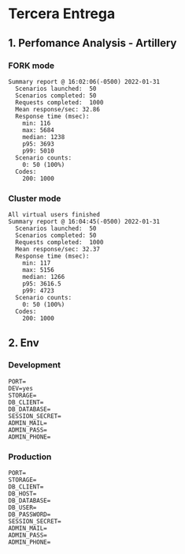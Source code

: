# Tercera Entrega

## 1. Perfomance Analysis - Artillery

### FORK mode

```
Summary report @ 16:02:06(-0500) 2022-01-31
  Scenarios launched:  50
  Scenarios completed: 50
  Requests completed:  1000
  Mean response/sec: 32.86
  Response time (msec):
    min: 116
    max: 5684
    median: 1238
    p95: 3693
    p99: 5010
  Scenario counts:
    0: 50 (100%)
  Codes:
    200: 1000
```

### Cluster mode

```
All virtual users finished
Summary report @ 16:04:45(-0500) 2022-01-31
  Scenarios launched:  50
  Scenarios completed: 50
  Requests completed:  1000
  Mean response/sec: 32.37
  Response time (msec):
    min: 117
    max: 5156
    median: 1266
    p95: 3616.5
    p99: 4723
  Scenario counts:
    0: 50 (100%)
  Codes:
    200: 1000
```

## 2. Env

### Development

```
PORT=
DEV=yes
STORAGE=
DB_CLIENT=
DB_DATABASE=
SESSION_SECRET=
ADMIN_MAIL=
ADMIN_PASS=
ADMIN_PHONE=
```

### Production

```
PORT=
STORAGE=
DB_CLIENT=
DB_HOST=
DB_DATABASE=
DB_USER=
DB_PASSWORD=
SESSION_SECRET=
ADMIN_MAIL=
ADMIN_PASS=
ADMIN_PHONE=
```
